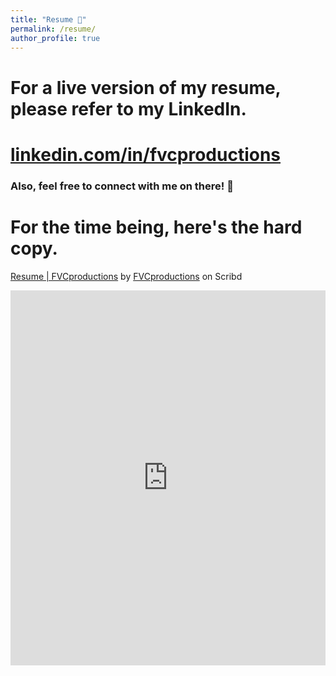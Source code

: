 ```yaml
---
title: "Resume 📄"
permalink: /resume/
author_profile: true
---
```


# For a live version of my resume, please refer to my LinkedIn.

<h1><i class="fa fa-linkedin-square"></i> <a href="http://linkedin.com/in/fvcproductions" target="_blank">linkedin.com/in/fvcproductions</a></h1>

### Also, feel free to connect with me on there! 👥

# For the time being, here's the hard copy.

<p><a title="View Resume | FVCproductions on Scribd" href="https://www.scribd.com/document/324348340/Resume-FVCproductions#from_embed">Resume | FVCproductions</a> by <a title="View FVCproductions's profile on Scribd" href="https://www.scribd.com/user/194063411/FVCproductions#from_embed">FVCproductions</a> on Scribd</p>

<iframe class="scribd_iframe_embed" src="https://www.scribd.com/embeds/324348340/content?start_page=1&view_mode=scroll&access_key=key-WoN8XzkEzwtXxpGBkwM1&show_recommendations=true" data-auto-height="false" data-aspect-ratio="0.7729220222793488" scrolling="no" id="doc_50901" width="100%" height="600" frameborder="0"></iframe>